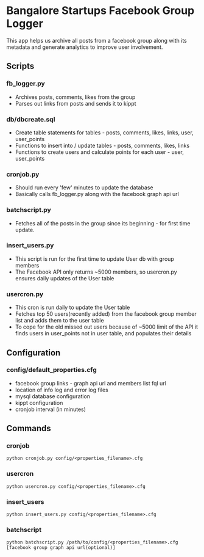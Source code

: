 # Bangalore Startups Facebook Group Logger
 

This app helps us archive all posts from a facebook group along with its metadata and generate analytics to improve user involvement.

## Scripts

### fb_logger.py

* Archives posts, comments, likes from the group
* Parses out links from posts and sends it to kippt

### db/dbcreate.sql

* Create table statements for tables - posts, comments, likes, links, user, user_points
* Functions to insert into / update  tables - posts, comments, likes, links
* Functions to create users and calculate points for each user - user, user_points

### cronjob.py

* Should run every 'few' minutes to update the database
* Basically calls fb_logger.py along with the facebook graph api url 

### batchscript.py

* Fetches all of the posts in the group since its beginning - for first time update.

### insert_users.py

* This script is run for the first time to update User db with group members
* The Facebook API only returns ~5000 members, so usercron.py ensures daily updates of the User table

### usercron.py
* This cron is run daily to update the User table
* Fetches top 50 users(recently added) from the facebook group member list and adds them to the user table
* To cope for the old missed out users because of ~5000 limit of the API it finds users in user_points not in user table, and populates their details

## Configuration

### config/default_properties.cfg

* facebook group links - graph api url and members list fql url
* location of info log and error log files
* mysql database configuration
* kippt configuration
* cronjob interval (in minutes)

## Commands 

### cronjob

    python cronjob.py config/<properties_filename>.cfg

### usercron

    python usercron.py config/<properties_filename>.cfg

### insert_users

    python insert_users.py config/<properties_filename>.cfg

### batchscript

    python batchscript.py /path/to/config/<properties_filename>.cfg [facebook group graph api url(optional)]
